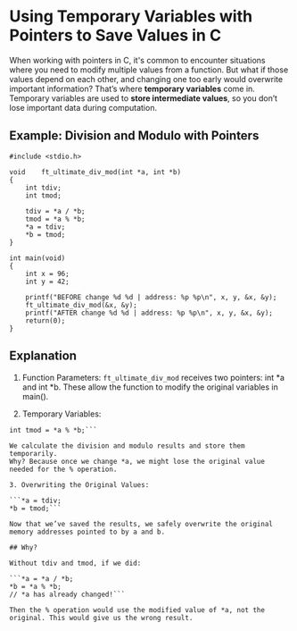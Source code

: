 # Using Temporary Variables with Pointers to Save Values in C

When working with pointers in C, it's common to encounter situations where you need to modify multiple values from a function. But what if those values depend on each other, and changing one too early would overwrite important information?
That’s where **temporary variables** come in. Temporary variables are used to **store intermediate values**, so you don’t lose important data during computation.

## Example: Division and Modulo with Pointers
```
#include <stdio.h>

void	ft_ultimate_div_mod(int *a, int *b)
{
	int	tdiv;
	int	tmod;

	tdiv = *a / *b;
	tmod = *a % *b;
	*a = tdiv;
	*b = tmod;
}

int main(void)
{
	int x = 96;
	int y = 42;

	printf("BEFORE change %d %d | address: %p %p\n", x, y, &x, &y);
	ft_ultimate_div_mod(&x, &y);
	printf("AFTER change %d %d | address: %p %p\n", x, y, &x, &y);
	return(0);
}
```

## Explanation
1. Function Parameters:
`ft_ultimate_div_mod` receives two pointers: int *a and int *b.
These allow the function to modify the original variables in main().

2. Temporary Variables:

```int tdiv = *a / *b;
int tmod = *a % *b;```

We calculate the division and modulo results and store them temporarily.
Why? Because once we change *a, we might lose the original value needed for the % operation.

3. Overwriting the Original Values:

```*a = tdiv;
*b = tmod;```

Now that we’ve saved the results, we safely overwrite the original memory addresses pointed to by a and b.

## Why?

Without tdiv and tmod, if we did:

```*a = *a / *b;
*b = *a % *b; 
// *a has already changed!```

Then the % operation would use the modified value of *a, not the original. This would give us the wrong result.
